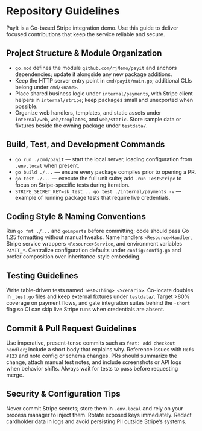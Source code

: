 # Repository Guidelines

PayIt is a Go-based Stripe integration demo. Use this guide to deliver focused contributions that keep the service reliable and secure.

## Project Structure & Module Organization

- `go.mod` defines the module `github.com/rjNemo/payit` and anchors dependencies; update it alongside any new package additions.
- Keep the HTTP server entry point in `cmd/payit/main.go`; additional CLIs belong under `cmd/<name>`.
- Place shared business logic under `internal/payments`, with Stripe client helpers in `internal/stripe`; keep packages small and unexported when possible.
- Organize web handlers, templates, and static assets under `internal/web`, `web/templates`, and `web/static`. Store sample data or fixtures beside the owning package under `testdata/`.

## Build, Test, and Development Commands

- `go run ./cmd/payit` — start the local server, loading configuration from `.env.local` when present.
- `go build ./...` — ensure every package compiles prior to opening a PR.
- `go test ./...` — execute the full unit suite; add `-run TestStripe` to focus on Stripe-specific tests during iteration.
- `STRIPE_SECRET_KEY=sk_test... go test ./internal/payments -v` — example of running package tests that require live credentials.

## Coding Style & Naming Conventions

Run `go fmt ./...` and `goimports` before committing; code should pass Go 1.25 formatting without manual tweaks. Name handlers `<Resource>Handler`, Stripe service wrappers `<Resource>Service`, and environment variables `PAYIT_*`. Centralize configuration defaults under `config/config.go` and prefer composition over inheritance-style embedding.

## Testing Guidelines

Write table-driven tests named `Test<Thing>_<Scenario>`. Co-locate doubles in `_test.go` files and keep external fixtures under `testdata/`. Target >80% coverage on payment flows, and gate integration suites behind the `-short` flag so CI can skip live Stripe runs when credentials are absent.

## Commit & Pull Request Guidelines

Use imperative, present-tense commits such as `feat: add checkout handler`; include a short body that explains why. Reference issues with `Refs #123` and note config or schema changes. PRs should summarize the change, attach manual test notes, and include screenshots or API logs when behavior shifts. Always wait for tests to pass before requesting merge.

## Security & Configuration Tips

Never commit Stripe secrets; store them in `.env.local` and rely on your process manager to inject them. Rotate exposed keys immediately. Redact cardholder data in logs and avoid persisting PII outside Stripe’s systems.
